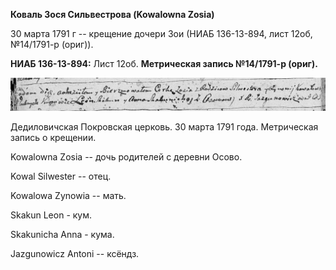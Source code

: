 **Коваль Зося Сильвестрова (Kowalowna Zosia)**

30 марта 1791 г -- крещение дочери Зои (НИАБ 136-13-894, лист 12об,
№14/1791-р (ориг)).

**НИАБ 136-13-894:** Лист 12об. **Метрическая запись №14/1791-р
(ориг).**

![](./media/2daf4143d6666f79271734a591e5142551ca496d.png)

Дедиловичская Покровская церковь. 30 марта 1791 года. Метрическая запись
о крещении.

Kowalowna Zosia -- дочь родителей с деревни Осово.

Kowal Silwester -- отец.

Kowalowa Zynowia -- мать.

Skakun Leon - кум.

Skakunicha Anna - кума.

Jazgunowicz Antoni -- ксёндз.
